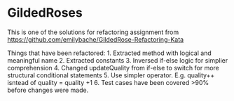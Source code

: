 # GildedRoses
This is one of the solutions for refactoring assignment from https://github.com/emilybache/GildedRose-Refactoring-Kata

Things that have been refactored:
    1. Extracted method with logical and meaningful name
    2. Extracted constants
    3. Inversed if-else logic for simplier comprehension
    4. Changed updateQuality from if-else to switch for more structural conditional statements
    5. Use simpler operator. E.g. quality++ isntead of quality = quality +1
    6. Test cases have been covered >90% before changes were made.
